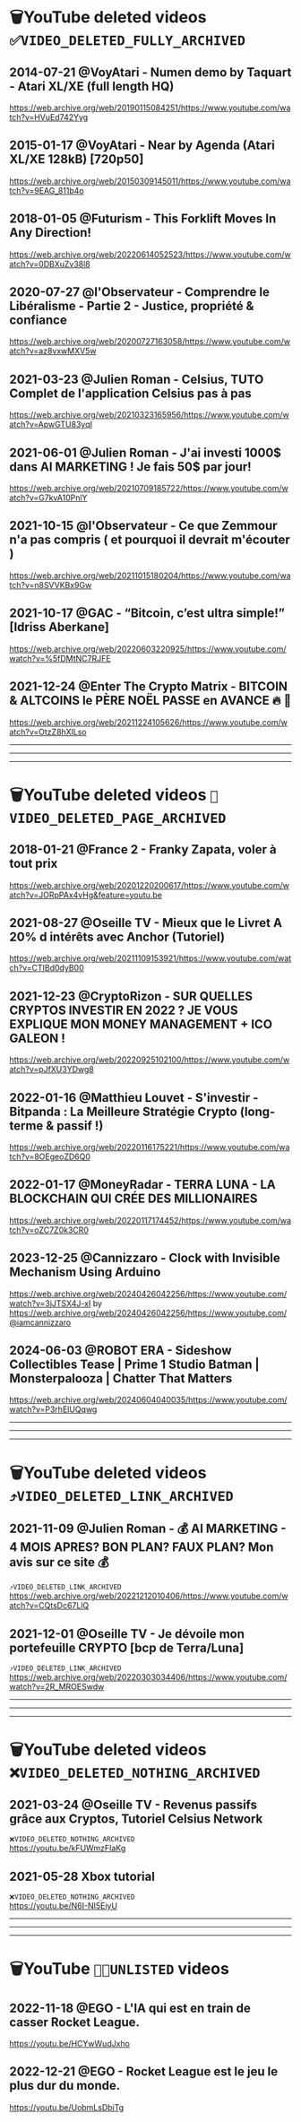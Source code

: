 # 🗑️YouTube deleted videos `✅VIDEO_DELETED_FULLY_ARCHIVED`

## 2014-07-21 @VoyAtari - Numen demo by Taquart - Atari XL/XE (full length HQ)

https://web.archive.org/web/20190115084251/https://www.youtube.com/watch?v=HVuEd742Yyg

## 2015-01-17 @VoyAtari - Near by Agenda (Atari XL/XE 128kB) [720p50]

https://web.archive.org/web/20150309145011/https://www.youtube.com/watch?v=9EAG_811b4o

## 2018-01-05 @Futurism - This Forklift Moves In Any Direction!

https://web.archive.org/web/20220614052523/https://www.youtube.com/watch?v=0DBXuZv38l8

## 2020-07-27 @l'Observateur - Comprendre le Libéralisme - Partie 2 - Justice, propriété & confiance

https://web.archive.org/web/20200727163058/https://www.youtube.com/watch?v=az8vxwMXV5w

## 2021-03-23 @Julien Roman - Celsius, TUTO Complet de l'application Celsius pas à pas

https://web.archive.org/web/20210323165956/https://www.youtube.com/watch?v=ApwGTU83yqI

## 2021-06-01 @Julien Roman - J'ai investi 1000$ dans AI MARKETING ! Je fais 50$ par jour!

https://web.archive.org/web/20210709185722/https://www.youtube.com/watch?v=G7kvA10PnlY

## 2021-10-15 @l'Observateur - Ce que Zemmour n'a pas compris ( et pourquoi il devrait m'écouter )

https://web.archive.org/web/20211015180204/https://www.youtube.com/watch?v=n8SVVKBx9Gw

## 2021-10-17 @GAC - “Bitcoin, c’est ultra simple!” [Idriss Aberkane]

https://web.archive.org/web/20220603220925/https://www.youtube.com/watch?v=%5fDMtNC7RJFE

## 2021-12-24 @Enter The Crypto Matrix - BITCOIN & ALTCOINS le PÈRE NOËL PASSE en AVANCE 🔥 🚀

https://web.archive.org/web/20211224105626/https://www.youtube.com/watch?v=OtzZ8hXlLso

---
---
---

# 🗑️YouTube deleted videos `💬VIDEO_DELETED_PAGE_ARCHIVED`

## 2018-01-21 @France 2 - Franky Zapata, voler à tout prix

https://web.archive.org/web/20201220200617/https://www.youtube.com/watch?v=JORpPAx4vHg&feature=youtu.be 

## 2021-08-27 @Oseille TV - Mieux que le Livret A 20% d intérêts avec Anchor (Tutoriel)

https://web.archive.org/web/20211109153921/https://www.youtube.com/watch?v=CTIBd0dyB00

## 2021-12-23 @CryptoRizon - SUR QUELLES CRYPTOS INVESTIR EN 2022 ? JE VOUS EXPLIQUE MON MONEY MANAGEMENT + ICO GALEON !

https://web.archive.org/web/20220925102100/https://www.youtube.com/watch?v=pJfXU3YDwg8

## 2022-01-16 @Matthieu Louvet - S'investir - Bitpanda : La Meilleure Stratégie Crypto (long-terme & passif !)

https://web.archive.org/web/20220116175221/https://www.youtube.com/watch?v=8OEgeoZD6Q0

## 2022-01-17 @MoneyRadar - TERRA LUNA - LA BLOCKCHAIN QUI CRÉE DES MILLIONAIRES

https://web.archive.org/web/20220117174452/https://www.youtube.com/watch?v=oZC7Z0k3CR0

## 2023-12-25 @Cannizzaro - Clock with Invisible Mechanism Using Arduino

https://web.archive.org/web/20240426042256/https://www.youtube.com/watch?v=3jJTSX4J-xI
by https://web.archive.org/web/20240426042256/https://www.youtube.com/@iamcannizzaro

## 2024-06-03 @ROBOT ERA - Sideshow Collectibles Tease | Prime 1 Studio Batman | Monsterpalooza | Chatter That Matters

https://web.archive.org/web/20240604040035/https://www.youtube.com/watch?v=P3rhElUQqwg

---
---
---

# 🗑️YouTube deleted videos `⤴️VIDEO_DELETED_LINK_ARCHIVED`

## 2021-11-09 @Julien Roman - 💰 AI MARKETING - 4 MOIS APRES? BON PLAN? FAUX PLAN? Mon avis sur ce site 💰

`⤴️VIDEO_DELETED_LINK_ARCHIVED` \
https://web.archive.org/web/20221212010406/https://www.youtube.com/watch?v=CQtsDc67LlQ

## 2021-12-01 @Oseille TV - Je dévoile mon portefeuille CRYPTO [bcp de Terra/Luna]

`⤴️VIDEO_DELETED_LINK_ARCHIVED` \
https://web.archive.org/web/20220303034406/https://www.youtube.com/watch?v=2R_MROESwdw

---
---
---

# 🗑️YouTube deleted videos `❌VIDEO_DELETED_NOTHING_ARCHIVED`

## 2021-03-24 @Oseille TV - Revenus passifs grâce aux Cryptos, Tutoriel Celsius Network

`❌VIDEO_DELETED_NOTHING_ARCHIVED` \
https://youtu.be/kFUWmzFIaKg

## 2021-05-28 Xbox tutorial

`❌VIDEO_DELETED_NOTHING_ARCHIVED` \
https://youtu.be/N6I-NI5EiyU

---
---
---

# 🗑️YouTube `🥷🏻UNLISTED` videos

## 2022-11-18 @EGO - L'IA qui est en train de casser Rocket League.

https://youtu.be/HCYwWudJxho

## 2022-12-21 @EGO - Rocket League est le jeu le plus dur du monde.

https://youtu.be/UobmLsDbiTg
